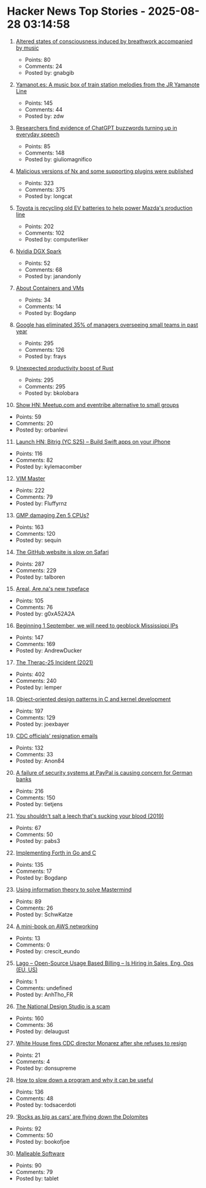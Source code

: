 # Hacker News Top Stories - 2025-08-28 03:14:58

1. [Altered states of consciousness induced by breathwork accompanied by music](https://journals.plos.org/plosone/article?id=10.1371/journal.pone.0329411)
   - Points: 80
   - Comments: 24
   - Posted by: gnabgib

2. [Yamanot.es: A music box of train station melodies from the JR Yamanote Line](https://yamanot.es/)
   - Points: 145
   - Comments: 44
   - Posted by: zdw

3. [Researchers find evidence of ChatGPT buzzwords turning up in everyday speech](https://news.fsu.edu/news/education-society/2025/08/26/on-screen-and-now-irl-fsu-researchers-find-evidence-suggesting-chatgpt-influences-how-we-speak/)
   - Points: 85
   - Comments: 148
   - Posted by: giuliomagnifico

4. [Malicious versions of Nx and some supporting plugins were published](https://github.com/nrwl/nx/security/advisories/GHSA-cxm3-wv7p-598c)
   - Points: 323
   - Comments: 375
   - Posted by: longcat

5. [Toyota is recycling old EV batteries to help power Mazda's production line](https://www.thedrive.com/news/toyota-is-recycling-old-ev-batteries-to-help-power-mazdas-production-line)
   - Points: 202
   - Comments: 102
   - Posted by: computerliker

6. [Nvidia DGX Spark](https://www.nvidia.com/en-us/products/workstations/dgx-spark/)
   - Points: 52
   - Comments: 68
   - Posted by: janandonly

7. [About Containers and VMs](https://linuxcontainers.org/incus/docs/main/explanation/containers_and_vms/)
   - Points: 34
   - Comments: 14
   - Posted by: Bogdanp

8. [Google has eliminated 35% of managers overseeing small teams in past year](https://www.cnbc.com/2025/08/27/google-executive-says-company-has-cut-a-third-of-its-managers.html)
   - Points: 295
   - Comments: 126
   - Posted by: frays

9. [Unexpected productivity boost of Rust](https://lubeno.dev/blog/rusts-productivity-curve)
   - Points: 295
   - Comments: 295
   - Posted by: bkolobara

10. [Show HN: Meetup.com and eventribe alternative to small groups](https://github.com/polaroi8d/cactoide)
   - Points: 59
   - Comments: 20
   - Posted by: orbanlevi

11. [Launch HN: Bitrig (YC S25) – Build Swift apps on your iPhone](undefined)
   - Points: 116
   - Comments: 82
   - Posted by: kylemacomber

12. [VIM Master](https://github.com/renzorlive/vimmaster)
   - Points: 222
   - Comments: 79
   - Posted by: Fluffyrnz

13. [GMP damaging Zen 5 CPUs?](https://gmplib.org/gmp-zen5)
   - Points: 163
   - Comments: 120
   - Posted by: sequin

14. [The GitHub website is slow on Safari](https://github.com/orgs/community/discussions/170758)
   - Points: 287
   - Comments: 229
   - Posted by: talboren

15. [Areal, Are.na's new typeface](https://www.are.na/editorial/introducing-areal-are-nas-new-typeface)
   - Points: 105
   - Comments: 76
   - Posted by: g0xA52A2A

16. [Beginning 1 September, we will need to geoblock Mississippi IPs](https://dw-news.dreamwidth.org/44429.html)
   - Points: 147
   - Comments: 169
   - Posted by: AndrewDucker

17. [The Therac-25 Incident (2021)](https://thedailywtf.com/articles/the-therac-25-incident)
   - Points: 402
   - Comments: 240
   - Posted by: lemper

18. [Object-oriented design patterns in C and kernel development](https://oshub.org/projects/retros-32/posts/object-oriented-design-patterns-in-osdev)
   - Points: 197
   - Comments: 129
   - Posted by: joexbayer

19. [CDC officials’ resignation emails](https://insidemedicine.substack.com/p/breaking-news-read-three-top-cdc)
   - Points: 132
   - Comments: 33
   - Posted by: Anon84

20. [A failure of security systems at PayPal is causing concern for German banks](https://www.nordbayern.de/news-in-english/paypal-security-systems-down-german-banks-block-payments-in-the-billions-1.14811187)
   - Points: 216
   - Comments: 150
   - Posted by: tietjens

21. [You shouldn't salt a leech that's sucking your blood (2019)](https://www.cbc.ca/news/science/bloodsuckers-1.5361074)
   - Points: 67
   - Comments: 50
   - Posted by: pabs3

22. [Implementing Forth in Go and C](https://eli.thegreenplace.net/2025/implementing-forth-in-go-and-c/)
   - Points: 135
   - Comments: 17
   - Posted by: Bogdanp

23. [Using information theory to solve Mastermind](https://www.goranssongaspar.com/mastermind)
   - Points: 89
   - Comments: 26
   - Posted by: SchwKatze

24. [A mini-book on AWS networking](https://www.ducktyped.org/p/a-mini-book-on-aws-networking-introduction)
   - Points: 13
   - Comments: 0
   - Posted by: crescit_eundo

25. [Lago – Open-Source Usage Based Billing – Is Hiring in Sales, Eng, Ops (EU, US)](https://www.ycombinator.com/companies/lago/jobs)
   - Points: 1
   - Comments: undefined
   - Posted by: AnhTho_FR

26. [The National Design Studio is a scam](https://www.chrbutler.com/the-national-design-studio-is-a-scam)
   - Points: 160
   - Comments: 36
   - Posted by: delaugust

27. [White House fires CDC director Monarez after she refuses to resign](https://www.cnbc.com/2025/08/27/cdc-director-susan-monarez-.html)
   - Points: 21
   - Comments: 4
   - Posted by: donsupreme

28. [How to slow down a program and why it can be useful](https://stefan-marr.de/2025/08/how-to-slow-down-a-program/)
   - Points: 136
   - Comments: 48
   - Posted by: todsacerdoti

29. ['Rocks as big as cars' are flying down the Dolomites](https://www.bbc.com/future/article/20250819-why-italys-beloved-ancient-monolith-is-falling)
   - Points: 92
   - Comments: 50
   - Posted by: bookofjoe

30. [Malleable Software](https://www.mdubakov.me/malleable-software-will-eat-the-saas-world/)
   - Points: 90
   - Comments: 79
   - Posted by: tablet

